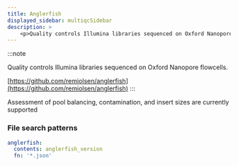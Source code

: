 ```yaml
---
title: Anglerfish
displayed_sidebar: multiqcSidebar
description: >
    <p>Quality controls Illumina libraries sequenced on Oxford Nanopore flowcells.</p>
---
```


<!--
~~~~~ DO NOT EDIT ~~~~~
This file is autogenerated from the MultiQC module python docstring.
Do not edit the markdown, it will be overwritten.

File path for the source of this content: multiqc/modules/anglerfish/anglerfish.py
~~~~~~~~~~~~~~~~~~~~~~~
-->

:::note
<p>Quality controls Illumina libraries sequenced on Oxford Nanopore flowcells.</p>

[https://github.com/remiolsen/anglerfish](https://github.com/remiolsen/anglerfish)
:::

Assessment of pool balancing, contamination, and insert sizes are currently supported

### File search patterns

```yaml
anglerfish:
  contents: anglerfish_version
  fn: '*.json'
```
    